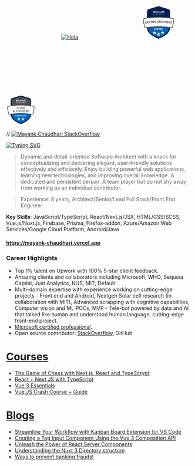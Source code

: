 [<img src="https://raw.githubusercontent.com/nixin72/nixin72/master/wave.gif" alt="Hola" width="50" height="50" style="padding:150px"/>](https://mayank-chaudhari.vercel.app) &nbsp;&nbsp;&nbsp;&nbsp;  [<img src="/devops.png" width="90" height="90" />](https://www.credly.com/badges/174bcfa0-e51c-4836-ac00-bf8c43f5ae0a/public_url) &nbsp;&nbsp;&nbsp;&nbsp;  [<img src="/ai.png" width="80" height="80"/>](https://www.credly.com/users/mayank-kumar-chaudhari/badges)   &nbsp;&nbsp;&nbsp;&nbsp; 

// [![Mayank Chaudhari StackOverflow](https://mayank-chaudhari.vercel.app/api/stack-overflow)](https://stackoverflow.com/users/9640177/mayank1513)

[![Typing SVG](https://mayank-chaudhari.vercel.app/api/hola)](https://mayank-chaudhari.vercel.app)

> Dynamic and detail-oriented Software Architect with a knack for conceptualizing and delivering elegant, user-friendly solutions effectively and efficiently. Enjoy building powerful web applications, learning new technologies, and improving overall knowledge. A dedicated and persistent person. A team player but do not shy away from working as an individual contributor.

> Experience: 8 years, Architect/Senior/Lead Full Stack/Front End Engineer

**Key Skills**: JavaScript/TypeScript, React/Next.js/JSX, HTML/CSS/SCSS, Vue.js/Nuxt.js, Firebase, Prisma, Firefox-addon, Azure/Amazon Web Services/Google Cloud Platform, Android/Java

#### https://mayank-chaudhari.vercel.app

### Career Highlights

- Top 1% talent on Upwork with 100% 5-star client feedback.
- Amazing clients and collaborators including Microsoft, WHO, Sequoia Capital, Just Analytics, NUS, MIT, Default
- Multi-domain expertise with experience working on cutting-edge projects - Front end and Android, Nextgen Solar cell research (in collaboration with MIT), Advanced scrapping with cognitive capabilities, Computer vision and ML POCs, MVP – Tele-bot powered by data and AI that talked like human and understood human language, cutting-edge front-end project.
- [Microsoft certified professional](https://www.credly.com/badges/174bcfa0-e51c-4836-ac00-bf8c43f5ae0a/public_url).
- Open source contributor: [StackOverflow](https://stackoverflow.com/users/9640177/mayank1513), GitHub

<!-- social badges -->

# [Courses](https://mayank-chaudhari.vercel.app/courses)
- [The Game of Chess with Next.js, React and TypeScrypt](https://www.udemy.com/course/game-of-chess-with-nextjs-react-and-typescrypt/?referralCode=851A28F10B254A8523FE)
- [React + Next JS with TypeScript](https://www.udemy.com/course/react-and-next-js-with-typescript/?referralCode=7202184A1E57C3DCA8B2)
- [Vue 3 Essentials](https://www.udemy.com/course/vue-3-essentials/?referralCode=E6D2FDE2B8B06C1991F1)
- [Vue.JS Crash Course + Guide](https://www.udemy.com/course/vuejs-complete-course-plus-guide/?referralCode=93BDA4A1FE3F73C37CD2)

# [Blogs](https://mayank1513.medium.com/)
<!-- BLOG-POST-LIST:START -->
- [Streamline Your Workflow with Kanban Board Extension for VS Code](https://mayank1513.medium.com/streamline-your-workflow-with-kanban-board-extension-for-vs-code-fd6519063482?source=rss-c239fa1052f9------2)
- [Creating a Tag Input Component Using the Vue 3 Composition API](https://javascript.plainenglish.io/creating-a-tag-input-component-using-the-vue-3-composition-api-feae06d58492?source=rss-c239fa1052f9------2)
- [Unleash the Power of React Server Components](https://javascript.plainenglish.io/unleash-the-power-of-react-server-components-eb3fe7201231?source=rss-c239fa1052f9------2)
- [Understanding the Nuxt 3 Directory structure](https://mayank1513.medium.com/understanding-the-nuxt-3-directory-structure-d39f21f8eaa0?source=rss-c239fa1052f9------2)
- [Ways to prevent banking frauds!](https://mayank1513.medium.com/ways-to-prevent-banking-frauds-ac3ac4a2eae9?source=rss-c239fa1052f9------2)
<!-- BLOG-POST-LIST:END -->

<!--
**mayank1513/mayank1513** is a ✨ _special_ ✨ repository because its `README.md` (this file) appears on your GitHub profile.


[![Mayank Chaudhari StackOverflow](https://github-readme-stackoverflow.vercel.app/?userID=9640177&layout=compact)](https://stackoverflow.com/users/9640177/mayank1513)

Here are some ideas to get you started:

- 🔭 I’m currently working on ...
- 🌱 I’m currently learning ...
- 👯 I’m looking to collaborate on ...
- 🤔 I’m looking for help with ...
- 💬 Ask me about ...
- 📫 How to reach me: ...
- 😄 Pronouns: ...
- ⚡ Fun fact: ...
-->
